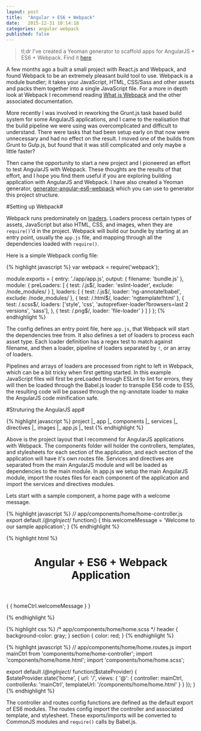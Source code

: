 ```yaml
---
layout: post
title:  "Angular + ES6 + Webpack"
date:   2015-12-31 10:14:18
categories: angular webpack
published: false
---
```


> tl;dr I've created a Yeoman generator to scaffold apps for AngularJS + ES6 + Webpack. Find it [here](https://www.npmjs.com/package/generator-angular-es6-webpack)

 A few months ago a built a small project with React.js and Webpack, and found Webpack to be an extremely pleasant build tool to use. Webpack is a module bundler; it takes your JavaScript, HTML, CSS/Sass and other assets and packs them together into a single JavaScript file. For a more in depth look at Webpack I recommend reading [What is Webpack](http://webpack.github.io/docs/what-is-webpack.html) and the other associated documentation.

 More recently I was involved in reworking the Grunt.js task based build system for some AngularJS applications, and I came to the realisation that the build pipeline we were using was overcomplicated and difficult to understand. There were tasks that had been setup early on that now were unnecessary and had no effect on the result. I moved one of the builds from Grunt to Gulp.js, but found that it was still complicated and only maybe a little faster?

 Then came the opportunity to start a new project and I pioneered an effort to test AngularJS with Webpack. These thoughts are the results of that effort, and I hope you find them useful if you are exploring building application with AngularJS and Webpack. I have also created a Yeoman generator, [generator-angular-es6-webpack](https://www.npmjs.com/package/generator-angular-es6-webpack) which you can use to generator this project structure.

#Setting up Webpack#

Webpack runs predominately on [loaders](https://webpack.github.io/docs/loaders.html). Loaders process certain types of assets, JavaScript but also HTML, CSS, and images, when they are `require()`'d in the project. Webpack will build our bundle by starting at an entry point, usually the `app.js` file, and mapping through all the dependencies loaded with `require()`.

Here is a simple Webpack config file:

{% highlight javascript %}
var webpack = require('webpack');

module.exports = {
  entry: './app/app.js',
  output: {
    filename: 'bundle.js'
  },
  module: {
    preLoaders: [
      { test: /\.js$/, loader: 'eslint-loader', exclude: /node_modules/ }
    ],
    loaders: [
      { test: /\.js$/, loader: 'ng-annotate!babel', exclude: /node_modules/ },
      { test: /.html$/, loader: 'ngtemplate!html' },
      { test: /\.scss$/, loaders: ['style', 'css',
          'autoprefixer-loader?browsers=last 2 versions', 'sass'], },
      { test: /\.png$/, loader: 'file-loader' }
    ]
  }
};
{% endhighlight %}

The config defines an entry point file, here `app.js`, that Webpack will start the dependencies tree from. It also defines a set of loaders to process each asset type. Each loader definition has a regex test to match against filename, and then a loader, pipeline of loaders separated by `!`, or an array of loaders.

Pipelines and arrays of loaders are processed from right to left in Webpack, which can be a bit tricky when first getting started. In this example JavaScript files will first be preLoaded through ESLint to lint for errors, they will then be loaded through the Babel.js loader to transpile ES6 code to ES5, the resulting code will be passed through the ng-annotate loader to make the AngularJS code minification safe.

#Struturing the AngularJS app#

{% highlight javascript %}
project
  |_ app
     |_ components
     |_ services
     |_ directives
     |_ images
     |_ app.js
  |_ test
{% endhighlight %}

Above is the project layout that I recommend for AngularJS applications with Webpack. The components folder will holder the controllers, templates, and stylesheets for each section of the application, and each section of the application will have it's own routes file. Services and directives are separated from the main AngularJS module and will be loaded as dependencies to the main module. In app.js we setup the main AngularJS module, import the routes files for each component of the application and import the services and directives modules.

Lets start with a sample component, a home page with a welcome message.

{% highlight javascript %}
// app/components/home/home-controller.js
export default /*@ngInject*/ function() {
  this.welcomeMessage = 'Welcome to our sample application';
}
{% endhighlight %}

{% highlight html %}
<!-- app/components/home/home.html -->
<header>
  <h1>Angular + ES6 + Webpack Application</h1>
</header>
<section>
  <p>
    { { homeCtrl.welcomeMessage } }
  </p>
</section>
{% endhighlight %}

{% highlight css %}
/* app/components/home/home.scss */
header {
  background-color: gray;
}
section {
    color: red;
}
{% endhighlight %}

{% highlight javascript %}
// app/components/home/home.routes.js
import mainCtrl from 'components/home/home-controller';
import 'components/home/home.html';
import 'components/home/home.scss';

export default /*@ngInject*/ function($stateProvider) {
  $stateProvider.state('home', {
      url: '/',
      views: {
        '@': {
          controller: mainCtrl,
          controllerAs: 'mainCtrl',
          templateUrl: '/components/home/home.html'
        }
      }
    });
}
{% endhighlight %}

The controller and routes config functions are defined as the default export of ES6 modules. The routes config import the controller and associated template, and stylesheet. These exports/imports will be converted to CommonJS modules and `require()` calls by Babel.js.
